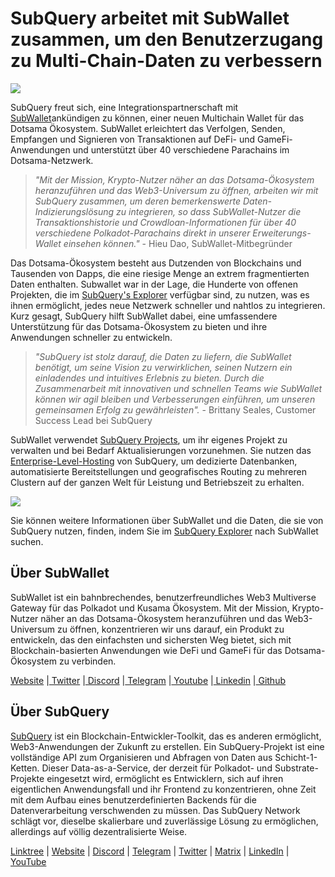 # SubQuery arbeitet mit SubWallet zusammen, um den Benutzerzugang zu Multi-Chain-Daten zu verbessern

![](https://miro.medium.com/max/1400/0*WrTfOuh_9W9uOs_s)

SubQuery freut sich, eine Integrationspartnerschaft mit [SubWallet](https://subwallet.app/)ankündigen zu können, einer neuen Multichain Wallet für das Dotsama Ökosystem. SubWallet erleichtert das Verfolgen, Senden, Empfangen und Signieren von Transaktionen auf DeFi- und GameFi-Anwendungen und unterstützt über 40 verschiedene Parachains im Dotsama-Netzwerk.

> _"Mit der Mission, Krypto-Nutzer näher an das Dotsama-Ökosystem heranzuführen und das Web3-Universum zu öffnen, arbeiten wir mit SubQuery zusammen, um deren bemerkenswerte Daten-Indizierungslösung zu integrieren, so dass SubWallet-Nutzer die Transaktionshistorie und Crowdloan-Informationen für über 40 verschiedene Polkadot-Parachains direkt in unserer Erweiterungs-Wallet einsehen können."_ - Hieu Dao, SubWallet-Mitbegründer

Das Dotsama-Ökosystem besteht aus Dutzenden von Blockchains und Tausenden von Dapps, die eine riesige Menge an extrem fragmentierten Daten enthalten. Subwallet war in der Lage, die Hunderte von offenen Projekten, die im [SubQuery's Explorer](https://explorer.subquery.network/) verfügbar sind, zu nutzen, was es ihnen ermöglicht, jedes neue Netzwerk schneller und nahtlos zu integrieren. Kurz gesagt, SubQuery hilft SubWallet dabei, eine umfassendere Unterstützung für das Dotsama-Ökosystem zu bieten und ihre Anwendungen schneller zu entwickeln.

> _"SubQuery ist stolz darauf, die Daten zu liefern, die SubWallet benötigt, um seine Vision zu verwirklichen, seinen Nutzern ein einladendes und intuitives Erlebnis zu bieten. Durch die Zusammenarbeit mit innovativen und schnellen Teams wie SubWallet können wir agil bleiben und Verbesserungen einführen, um unseren gemeinsamen Erfolg zu gewährleisten"._ - Brittany Seales, Customer Success Lead bei SubQuery

SubWallet verwendet [SubQuery Projects](https://project.subquery.network/), um ihr eigenes Projekt zu verwalten und bei Bedarf Aktualisierungen vorzunehmen. Sie nutzen das [Enterprise-Level-Hosting](../blogs/20211228-enterprise-hosted.md) von SubQuery, um dedizierte Datenbanken, automatisierte Bereitstellungen und geografisches Routing zu mehreren Clustern auf der ganzen Welt für Leistung und Betriebszeit zu erhalten.

![](https://miro.medium.com/max/1400/0*2veb8l0E6zpyhhNB)

Sie können weitere Informationen über SubWallet und die Daten, die sie von SubQuery nutzen, finden, indem Sie im [SubQuery Explorer](https://explorer.subquery.network/) nach SubWallet suchen.

## Über SubWallet

SubWallet ist ein bahnbrechendes, benutzerfreundliches Web3 Multiverse Gateway für das Polkadot und Kusama Ökosystem. Mit der Mission, Krypto-Nutzer näher an das Dotsama-Ökosystem heranzuführen und das Web3-Universum zu öffnen, konzentrieren wir uns darauf, ein Produkt zu entwickeln, das den einfachsten und sichersten Weg bietet, sich mit Blockchain-basierten Anwendungen wie DeFi und GameFi für das Dotsama-Ökosystem zu verbinden.

[Website](https://subwallet.app/) |[ Twitter](https://twitter.com/subwalletapp) |[ Discord](https://discord.gg/eDdVzF8ynJ) |[ Telegram](https://t.me/subwallet) |[ Youtube](https://www.youtube.com/channel/UC5XYLzQ1G077kUb7guZEMdA) |[ Linkedin](https://www.linkedin.com/company/subwallet/) |[ Github](https://github.com/Koniverse)

## Über SubQuery

[SubQuery](https://subquery.network) ist ein Blockchain-Entwickler-Toolkit, das es anderen ermöglicht, Web3-Anwendungen der Zukunft zu erstellen. Ein SubQuery-Projekt ist eine vollständige API zum Organisieren und Abfragen von Daten aus Schicht-1-Ketten. Dieser Data-as-a-Service, der derzeit für Polkadot- und Substrate-Projekte eingesetzt wird, ermöglicht es Entwicklern, sich auf ihren eigentlichen Anwendungsfall und ihr Frontend zu konzentrieren, ohne Zeit mit dem Aufbau eines benutzerdefinierten Backends für die Datenverarbeitung verschwenden zu müssen. Das SubQuery Network schlägt vor, dieselbe skalierbare und zuverlässige Lösung zu ermöglichen, allerdings auf völlig dezentralisierte Weise.

​​[Linktree](https://linktr.ee/subquerynetwork) | [Website](https://subquery.network/) | [Discord](https://discord.com/invite/78zg8aBSMG) | [Telegram](https://t.me/subquerynetwork) | [Twitter](https://twitter.com/subquerynetwork) | [Matrix](https://matrix.to/#/#subquery:matrix.org) | [LinkedIn](https://www.linkedin.com/company/subquery) | [YouTube](https://www.youtube.com/channel/UCi1a6NUUjegcLHDFLr7CqLw)
